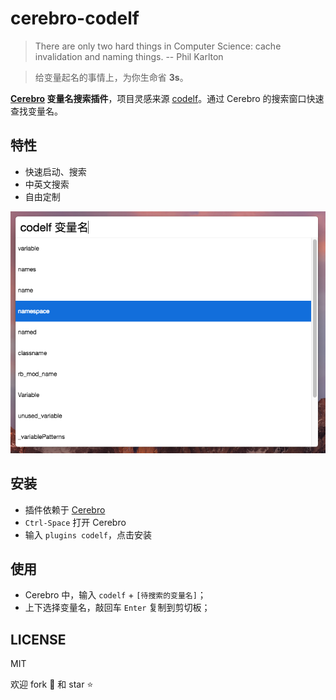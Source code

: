 # cerebro-codelf

> There are only two hard things in Computer Science: cache invalidation and naming things. -- Phil Karlton

> 给变量起名的事情上，为你生命省 **3s**。

**[Cerebro](https://github.com/KELiON/cerebro.git) 变量名搜索插件**，项目灵感来源 [codelf](https://unbug.github.io/codelf/)。通过 Cerebro 的搜索窗口快速查找变量名。

## 特性

- 快速启动、搜索
- 中英文搜索
- 自由定制

![](./res/screenshot.png)

## 安装

- 插件依赖于 [Cerebro](https://github.com/KELiON/cerebro.git)
- `Ctrl-Space` 打开 Cerebro
- 输入 `plugins codelf`，点击安装

## 使用

- Cerebro 中，输入 `codelf` + `[待搜索的变量名]`；
- 上下选择变量名，敲回车 `Enter` 复制到剪切板；

## LICENSE

MIT

欢迎 fork :fork_and_knife: 和 star :star:
